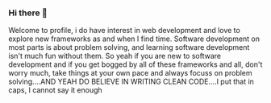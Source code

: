 ### Hi there 👋
Welcome to profile, i do have interest in web development and love to explore new frameworks as and when I find time. Software development on most parts is about problem solving, and learning software development isn't much fun without them. So yeah if you are new to software development and if you get bogged by all of these frameworks and all, don't worry much, take things at your own pace and always focuss on problem solving....AND YEAH DO BELIEVE IN WRITING CLEAN CODE....I put that in caps, I cannot say it enough
<!--
**underager/underager** is a ✨ _special_ ✨ repository because its `README.md` (this file) appears on your GitHub profile.

Here are some ideas to get you started:

- 🔭 I’m currently working on ...
- 🌱 I’m currently learning ...
- 👯 I’m looking to collaborate on ...
- 🤔 I’m looking for help with ...
- 💬 Ask me about ...
- 📫 How to reach me: ...
- 😄 Pronouns: ...
- ⚡ Fun fact: ...
-->
